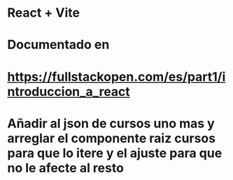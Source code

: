 # React + Vite
# Documentado en 
# https://fullstackopen.com/es/part1/introduccion_a_react

# Añadir al json de cursos uno mas y arreglar el componente raiz cursos para que lo itere y el ajuste para que no le afecte al resto